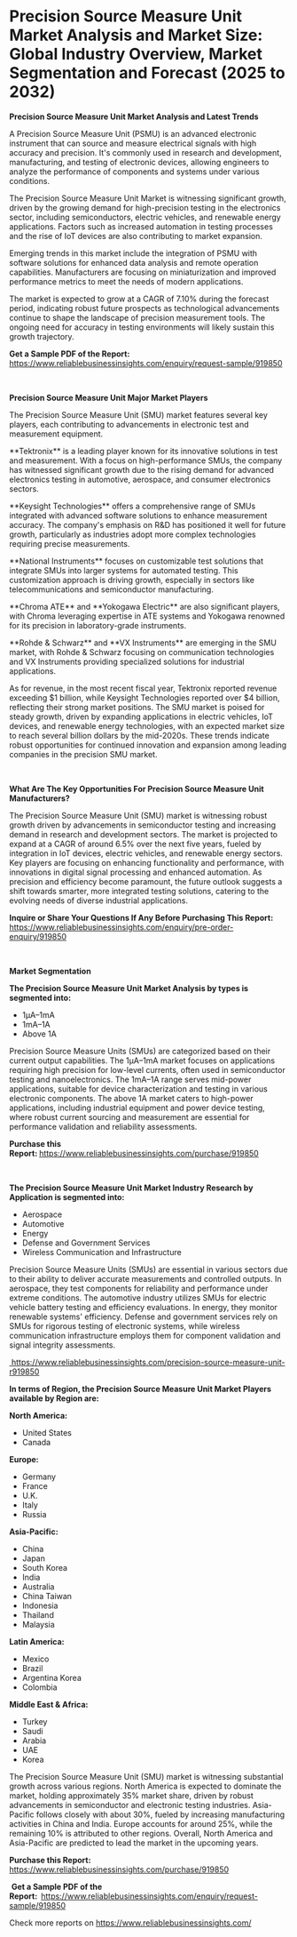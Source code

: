 <p><h1>Precision Source Measure Unit Market Analysis and Market Size: Global Industry Overview, Market Segmentation and Forecast (2025 to 2032)</h1></p><p><strong>Precision Source Measure Unit Market Analysis and Latest Trends</strong></p>
<p><p>A Precision Source Measure Unit (PSMU) is an advanced electronic instrument that can source and measure electrical signals with high accuracy and precision. It's commonly used in research and development, manufacturing, and testing of electronic devices, allowing engineers to analyze the performance of components and systems under various conditions. </p><p>The Precision Source Measure Unit Market is witnessing significant growth, driven by the growing demand for high-precision testing in the electronics sector, including semiconductors, electric vehicles, and renewable energy applications. Factors such as increased automation in testing processes and the rise of IoT devices are also contributing to market expansion. </p><p>Emerging trends in this market include the integration of PSMU with software solutions for enhanced data analysis and remote operation capabilities. Manufacturers are focusing on miniaturization and improved performance metrics to meet the needs of modern applications. </p><p>The market is expected to grow at a CAGR of 7.10% during the forecast period, indicating robust future prospects as technological advancements continue to shape the landscape of precision measurement tools. The ongoing need for accuracy in testing environments will likely sustain this growth trajectory.</p></p>
<p><strong>Get a Sample PDF of the Report:&nbsp;</strong> <a href="https://www.reliablebusinessinsights.com/enquiry/request-sample/919850?utm_campaign=3214&utm_medium=2&utm_source=Github&utm_content=ia&utm_term=05032025&utm_id=precision-source-measure-unit">https://www.reliablebusinessinsights.com/enquiry/request-sample/919850</a></p>
<p>&nbsp;</p>
<p><strong>Precision Source Measure Unit Major Market Players</strong></p>
<p><p>The Precision Source Measure Unit (SMU) market features several key players, each contributing to advancements in electronic test and measurement equipment. </p><p>**Tektronix** is a leading player known for its innovative solutions in test and measurement. With a focus on high-performance SMUs, the company has witnessed significant growth due to the rising demand for advanced electronics testing in automotive, aerospace, and consumer electronics sectors. </p><p>**Keysight Technologies** offers a comprehensive range of SMUs integrated with advanced software solutions to enhance measurement accuracy. The company's emphasis on R&D has positioned it well for future growth, particularly as industries adopt more complex technologies requiring precise measurements.</p><p>**National Instruments** focuses on customizable test solutions that integrate SMUs into larger systems for automated testing. This customization approach is driving growth, especially in sectors like telecommunications and semiconductor manufacturing. </p><p>**Chroma ATE** and **Yokogawa Electric** are also significant players, with Chroma leveraging expertise in ATE systems and Yokogawa renowned for its precision in laboratory-grade instruments.</p><p>**Rohde & Schwarz** and **VX Instruments** are emerging in the SMU market, with Rohde & Schwarz focusing on communication technologies and VX Instruments providing specialized solutions for industrial applications.</p><p>As for revenue, in the most recent fiscal year, Tektronix reported revenue exceeding $1 billion, while Keysight Technologies reported over $4 billion, reflecting their strong market positions. The SMU market is poised for steady growth, driven by expanding applications in electric vehicles, IoT devices, and renewable energy technologies, with an expected market size to reach several billion dollars by the mid-2020s. These trends indicate robust opportunities for continued innovation and expansion among leading companies in the precision SMU market.</p></p>
<p>&nbsp;</p>
<p><strong>What Are The Key Opportunities For Precision Source Measure Unit Manufacturers?</strong></p>
<p><p>The Precision Source Measure Unit (SMU) market is witnessing robust growth driven by advancements in semiconductor testing and increasing demand in research and development sectors. The market is projected to expand at a CAGR of around 6.5% over the next five years, fueled by integration in IoT devices, electric vehicles, and renewable energy sectors. Key players are focusing on enhancing functionality and performance, with innovations in digital signal processing and enhanced automation. As precision and efficiency become paramount, the future outlook suggests a shift towards smarter, more integrated testing solutions, catering to the evolving needs of diverse industrial applications.</p></p>
<p><strong>Inquire or Share Your Questions If Any Before Purchasing This Report:</strong> <a href="https://www.reliablebusinessinsights.com/enquiry/pre-order-enquiry/919850?utm_campaign=3214&utm_medium=2&utm_source=Github&utm_content=ia&utm_term=05032025&utm_id=precision-source-measure-unit">https://www.reliablebusinessinsights.com/enquiry/pre-order-enquiry/919850</a></p>
<p>&nbsp;</p>
<p><strong>Market Segmentation</strong></p>
<p><strong>The Precision Source Measure Unit Market Analysis by types is segmented into:</strong></p>
<p><ul><li>1µA–1mA</li><li>1mA–1A</li><li>Above 1A</li></ul></p>
<p><p>Precision Source Measure Units (SMUs) are categorized based on their current output capabilities. The 1µA–1mA market focuses on applications requiring high precision for low-level currents, often used in semiconductor testing and nanoelectronics. The 1mA–1A range serves mid-power applications, suitable for device characterization and testing in various electronic components. The above 1A market caters to high-power applications, including industrial equipment and power device testing, where robust current sourcing and measurement are essential for performance validation and reliability assessments.</p></p>
<p><strong>Purchase this Report:&nbsp;</strong><a href="https://www.reliablebusinessinsights.com/purchase/919850?utm_campaign=3214&utm_medium=2&utm_source=Github&utm_content=ia&utm_term=05032025&utm_id=precision-source-measure-unit">https://www.reliablebusinessinsights.com/purchase/919850</a></p>
<p>&nbsp;</p>
<p><strong>The Precision Source Measure Unit Market Industry Research by Application is segmented into:</strong></p>
<p><ul><li>Aerospace</li><li>Automotive</li><li>Energy</li><li>Defense and Government Services</li><li>Wireless Communication and Infrastructure</li></ul></p>
<p><p>Precision Source Measure Units (SMUs) are essential in various sectors due to their ability to deliver accurate measurements and controlled outputs. In aerospace, they test components for reliability and performance under extreme conditions. The automotive industry utilizes SMUs for electric vehicle battery testing and efficiency evaluations. In energy, they monitor renewable systems' efficiency. Defense and government services rely on SMUs for rigorous testing of electronic systems, while wireless communication infrastructure employs them for component validation and signal integrity assessments.</p></p>
<p><a href="https://www.reliablebusinessinsights.com/precision-source-measure-unit-r919850?utm_campaign=3214&utm_medium=2&utm_source=Github&utm_content=ia&utm_term=05032025&utm_id=precision-source-measure-unit">&nbsp;https://www.reliablebusinessinsights.com/precision-source-measure-unit-r919850</a></p>
<p><strong>In terms of Region, the Precision Source Measure Unit Market Players available by Region are:</strong></p>
<p>
    <p> <strong> North America: </strong>
        <ul>
            <li>United States</li>
            <li>Canada</li>
        </ul>
        </p> 
    <p> <strong> Europe: </strong>
        <ul>
            <li>Germany</li>
            <li>France</li>
            <li>U.K.</li>
            <li>Italy</li>
            <li>Russia</li>
        </ul>
        </p> 
    <p> <strong> Asia-Pacific: </strong>
        <ul>
            <li>China</li>
            <li>Japan</li>
            <li>South Korea</li>
            <li>India</li>
            <li>Australia</li>
            <li>China Taiwan</li>
            <li>Indonesia</li>
            <li>Thailand</li>
            <li>Malaysia</li>
        </ul>
        </p> 
    <p> <strong> Latin America: </strong>
        <ul>
            <li>Mexico</li>
            <li>Brazil</li>
            <li>Argentina Korea</li>
            <li>Colombia</li>
        </ul>
        </p> 
    <p> <strong> Middle East & Africa: </strong>
        <ul>
            <li>Turkey</li>
            <li>Saudi</li>
            <li>Arabia</li>
            <li>UAE</li>
            <li>Korea</li>
        </ul>
    </p>
    </p>
<p><p>The Precision Source Measure Unit (SMU) market is witnessing substantial growth across various regions. North America is expected to dominate the market, holding approximately 35% market share, driven by robust advancements in semiconductor and electronic testing industries. Asia-Pacific follows closely with about 30%, fueled by increasing manufacturing activities in China and India. Europe accounts for around 25%, while the remaining 10% is attributed to other regions. Overall, North America and Asia-Pacific are predicted to lead the market in the upcoming years.</p></p>
<p><strong>Purchase this Report: </strong><a href="https://www.reliablebusinessinsights.com/purchase/919850?utm_campaign=3214&utm_medium=2&utm_source=Github&utm_content=ia&utm_term=05032025&utm_id=precision-source-measure-unit">https://www.reliablebusinessinsights.com/purchase/919850</a></p>
<p>&nbsp;<strong>Get a Sample PDF of the Report:&nbsp;&nbsp;</strong><a href="https://www.reliablebusinessinsights.com/enquiry/request-sample/919850?utm_campaign=3214&utm_medium=2&utm_source=Github&utm_content=ia&utm_term=05032025&utm_id=precision-source-measure-unit">https://www.reliablebusinessinsights.com/enquiry/request-sample/919850</a></p>
<p><strong></strong></p>
<p>Check more reports on <a href="https://www.reliablebusinessinsights.com/?utm_campaign=3214&utm_medium=2&utm_source=Github&utm_content=ia&utm_term=05032025&utm_id=precision-source-measure-unit">https://www.reliablebusinessinsights.com/</a></p>